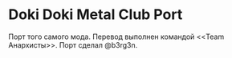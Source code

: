 # Doki Doki Metal Club Port
Порт того самого мода.
Перевод выполнен командой <<Team Анархисты>>.
Порт сделал @b3rg3n.